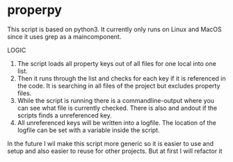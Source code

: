 # properpy

This script is based on python3. 
It currently only runs on Linux and MacOS since it uses grep as a maincomponent.

LOGIC
1. The script loads all property keys out of all files for one local into one list.
2. Then it runs through the list and checks for each key if it is referenced in the code. It is searching in all files of the project but excludes property files.
3. While the script is running there is a commandline-output where you can see what file is currently checked. There is also and andout if the scripts finds a unreferenced key.
4. All unreferenced keys will be written into a logfile. The location of the logfile can be set with a variable inside the script.



In the future I wil make this script more generic so it is easier to use and setup and also easier to reuse for other projects. But at first I will refactor it 
 

